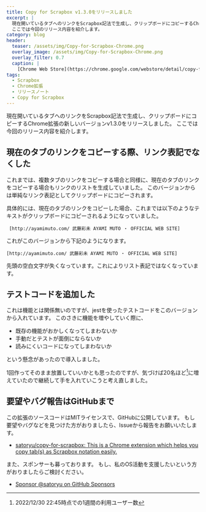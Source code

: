 ```yaml
---
title: Copy for Scrapbox v1.3.0をリリースしました
excerpt: |
  現在開いているタブへのリンクをScrapbox記法で生成し、クリップボードにコピーするChrome拡張の新しいバージョンをリリースしました。
  ここでは今回のリリース内容を紹介します。
category: blog
header:
  teaser: /assets/img/Copy-for-Scrapbox-Chrome.png
  overlay_image: /assets/img/Copy-for-Scrapbox-Chrome.png
  overlay_filter: 0.7
  caption: |
    [Chrome Web Store](https://chrome.google.com/webstore/detail/copy-for-scrapbox/kalhokahkhkmbkiliieonfdmdeajlnog)
tags:
  - Scrapbox
  - Chrome拡張
  - リリースノート
  - Copy for Scrapbox
---
```


現在開いているタブへのリンクをScrapbox記法で生成し、クリップボードにコピーするChrome拡張の新しいバージョンv1.3.0をリリースしました。
ここでは今回のリリース内容を紹介します。

## 現在のタブのリンクをコピーする際、リンク表記でなくした

これまでは、複数タブのリンクをコピーする場合と同様に、現在のタブのリンクをコピーする場合もリンクのリストを生成していました。
このバージョンからは単純なリンク表記としてクリップボードにコピーされます。

具体的には、現在のタブのリンクをコピーした場合、これまでは以下のようなテキストがクリップボードにコピーされるようになっていました。

```text
 [http://ayamimuto.com/ 武藤彩未 AYAMI MUTO ・ OFFICIAL WEB SITE]
```

これがこのバージョンから下記のようになります。

```text
[http://ayamimuto.com/ 武藤彩未 AYAMI MUTO ・ OFFICIAL WEB SITE]
```

先頭の空白文字が失くなっています。これによりリスト表記ではなくなっています。

## テストコードを追加した

これは機能とは関係無いのですが、jestを使ったテストコードをこのバージョンから入れています。
このさきに機能を増やしていく際に、

- 既存の機能がおかしくなってしまわないか
- 手動だとテストが面倒にならないか
- 読みにくいコードになってしまわないか

という懸念があったので導入しました。

1回作ってそのまま放置していいかとも思ったのですが、気づけば20名ほど[^1]に増えていたので継続して手を入れていこうと考え直しました。

## 要望やバグ報告はGitHubまで

この拡張のソースコードはMITライセンスで、GitHubに公開しています。
もし要望やバグなどを見つけた方がおりましたら、Issueから報告をお願いいたします。

- [satoryu/copy-for-scrapbox: This is a Chrome extension which helps you copy tab(s) as Scrapbox notation easily.](https://github.com/satoryu/copy-for-scrapbox)

また、スポンサーも募っております。
もし、私のOS活動を支援したいという方がおりましたらご検討ください。

- [Sponsor @satoryu on GitHub Sponsors](https://github.com/sponsors/satoryu)

[^1]: 2022/12/30 22:45時点での1週間の利用ユーザー数